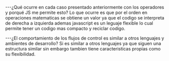 ---¿Qué ocurre en cada caso presentado anteriormente con los operadores y porqué JS me permite esto?
Lo que ocurre es que por el orden en operaciones matematicas se obtiene un valor ya que el codigo se interpreta
de derecha a izquierda ademas javascript es un leguaje flexible lo cual permite tener un codigo mas compacto 
y reciclar codigo.

---¿El comportamiento de los flujos de control es similar a otros lenguajes y ambientes de desarrollo?
Si es similar a otros lenguajes ya que siguen una estructura similar sin embargo tambien tiene caracteristicas
propias como su flexibilidad.

